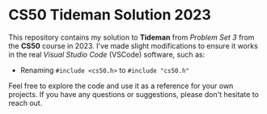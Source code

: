 # CS50 Tideman Solution 2023

This repository contains my solution to **Tideman** from _Problem Set 3_ from the **CS50** course in 2023. I've made slight modifications to ensure it works in the real _Visual Studio Code_ (VSCode) software, such as:

- Renaming `#include <cs50.h>` to `#include "cs50.h"`

Feel free to explore the code and use it as a reference for your own projects. If you have any questions or suggestions, please don't hesitate to reach out.
